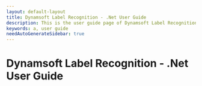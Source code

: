 ```yaml
---
layout: default-layout
title: Dynamsoft Label Recognition - .Net User Guide
description: This is the user guide page of Dynamsoft Label Recognition for .Net Language.
keywords: a, user guide
needAutoGenerateSidebar: true
---
```


# Dynamsoft Label Recognition - .Net User Guide

